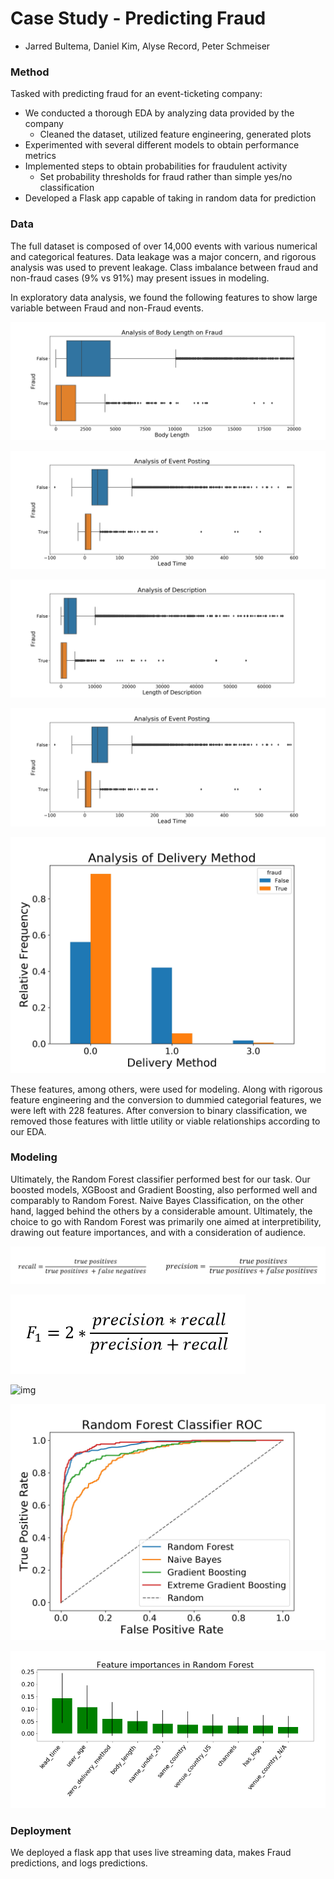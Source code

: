 # Case Study - Predicting Fraud  
- Jarred Bultema, Daniel Kim, Alyse Record, Peter Schmeiser  

### Method  
Tasked with predicting fraud for an event-ticketing company:    
- We conducted a thorough EDA by analyzing data provided by the company  
  - Cleaned the dataset, utilized feature engineering, generated plots  
- Experimented with several different models to obtain performance metrics
- Implemented steps to obtain probabilities for fraudulent activity 
  - Set probability thresholds for fraud rather than simple yes/no classification  
- Developed a Flask app capable of taking in random data for prediction

### Data
The full dataset is composed of over 14,000 events with various numerical and categorical features. Data leakage was a major concern, and rigorous analysis was used to prevent leakage. Class imbalance between fraud and non-fraud cases (9% vs 91%) may present issues in modeling.

In exploratory data analysis, we found the following features to show large variable between Fraud and non-Fraud events.

![Analysis of Body Length on Fraud](img/Analysis_of_Body_Length_on_Fraud_boxplot.jpg)  

![img](img/Analysis_of_Event_Posting_boxplot.jpg)

![img](img/Analysis_of_Description_boxplot.jpg)

![img](img/Analysis_of_Event_Posting_boxplot.jpg)

![Analysis of Body Length on Fraud](img/Analysis_of_delivery_method_box.jpg)

These features, among others, were used for modeling. Along with rigorous feature engineering and the conversion to dummied categorial features, we were left with 228 features. After conversion to binary classification, we removed those features with little utility or viable relationships according to our EDA.


### Modeling   
Ultimately, the Random Forest classifier performed best for our task. Our boosted models, XGBoost and Gradient Boosting, also performed well and comparably to Random Forest. Naive Bayes Classification, on the other hand, lagged behind the others by a considerable amount. Ultimately, the choice to go with Random Forest was primarily one aimed at interpretibility, drawing out feature importances, and with a consideration of audience.

![Model Comparison](img/recall_prec.png)

![Model Comparison](img/F1.png)

![img](img/screenshot.png)

![Model Comparison](img/model_comparison_roc_plot.jpg)

![img](img/feature_importance_Random_Forest_1.png)

### Deployment
We deployed a flask app that uses live streaming data, makes Fraud predictions, and logs predictions.

